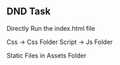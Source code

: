 ## DND Task

Directly Run the index.html file

Css -> Css Folder
Script -> Js Folder

Static Files in Assets Folder
